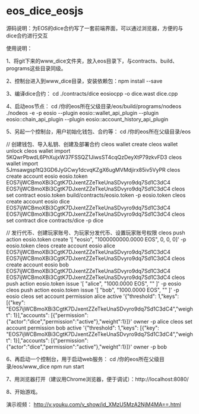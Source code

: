 # eos_dice_eosjs
源码说明：为EOS的dice合约写了一套前端界面，可以通过浏览器，方便的与dice合约进行交互


使用说明：

1、将git下来的www_dice文件夹，放入eos目录下，与contracts、build、programs这些目录同级。

2、控制台进入到www_dice目录，安装依赖包：npm install --save

3、编译dice合约：
  cd ./contracts/dice
  eosiocpp -o dice.wast dice.cpp

4、启动eos节点：
  cd /你的eos所在父级目录/eos/build/programs/nodeos
  ./nodeos -e -p eosio --plugin eosio::wallet_api_plugin --plugin eosio::chain_api_plugin --plugin eosio::account_history_api_plugin

5、另起一个控制台，用户初始化钱包、合约等：
  cd /你的eos所在父级目录/eos

  // 创建钱包、导入私钥、创建及部署合约
  cleos wallet create
  cleos wallet unlock
  cleos wallet import 5KQwrPbwdL6PhXujxW37FSSQZ1JiwsST4cqQzDeyXtP79zkvFD3
  cleos wallet import 5Jmsawgsp1tQ3GD6JyGCwy1dcvqKZgX6ugMVMdjirx85iv5VyPR
  cleos create account eosio eosio.token EOS7ijWCBmoXBi3CgtK7DJxentZZeTkeUnaSDvyro9dq7Sd1C3dC4 EOS7ijWCBmoXBi3CgtK7DJxentZZeTkeUnaSDvyro9dq7Sd1C3dC4
  cleos set contract eosio.token build/contracts/eosio.token -p eosio.token
  cleos create account eosio dice EOS7ijWCBmoXBi3CgtK7DJxentZZeTkeUnaSDvyro9dq7Sd1C3dC4 EOS7ijWCBmoXBi3CgtK7DJxentZZeTkeUnaSDvyro9dq7Sd1C3dC4
  cleos set contract dice contracts/dice -p dice

  // 发行代币、创建玩家账号、为玩家分发代币、设置玩家账号权限
  cleos push action eosio.token create '[ "eosio", "1000000000.0000 EOS", 0, 0, 0]' -p eosio.token
  cleos create account eosio alice EOS7ijWCBmoXBi3CgtK7DJxentZZeTkeUnaSDvyro9dq7Sd1C3dC4 EOS7ijWCBmoXBi3CgtK7DJxentZZeTkeUnaSDvyro9dq7Sd1C3dC4
  cleos create account eosio bob EOS7ijWCBmoXBi3CgtK7DJxentZZeTkeUnaSDvyro9dq7Sd1C3dC4 EOS7ijWCBmoXBi3CgtK7DJxentZZeTkeUnaSDvyro9dq7Sd1C3dC4
  cleos push action eosio.token issue '[ "alice", "1000.0000 EOS", "" ]' -p eosio
  cleos push action eosio.token issue '[ "bob", "1000.0000 EOS", "" ]' -p eosio
  cleos set account permission alice active '{"threshold": 1,"keys": [{"key": "EOS7ijWCBmoXBi3CgtK7DJxentZZeTkeUnaSDvyro9dq7Sd1C3dC4","weight": 1}],"accounts": [{"permission":{"actor":"dice","permission":"active"},"weight":1}]}' owner -p alice
  cleos set account permission bob active '{"threshold": 1,"keys": [{"key": "EOS7ijWCBmoXBi3CgtK7DJxentZZeTkeUnaSDvyro9dq7Sd1C3dC4","weight": 1}],"accounts": [{"permission":{"actor":"dice","permission":"active"},"weight":1}]}' owner -p bob

6、再启动一个控制台，用于启动web服务：
  cd /你的eos所在父级目录/eos/www_dice
  npm run start

7、用浏览器打开（建议用Chrome浏览器，便于调试）：http://localhost:8080/

8、开始游戏。


演示视频：
http://v.youku.com/v_show/id_XMzU5MzA2NjM4MA==.html
